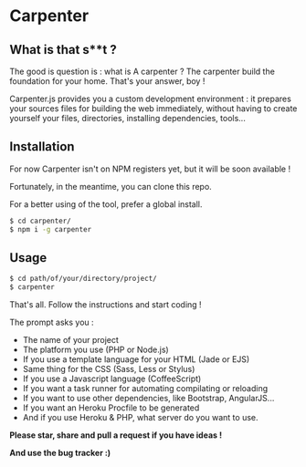 # Carpenter

## What is that s**t ?
The good is question is : what is A carpenter ? The carpenter build the foundation for your home. That's your answer, boy !

Carpenter.js provides you a custom development environment : it prepares your sources files for building the web immediately, without having to create yourself your files, directories, installing dependencies, tools...

## Installation

For now Carpenter isn't on NPM registers yet, but it will be soon available !

Fortunately, in the meantime, you can clone this repo.

For a better using of the tool, prefer a global install.

```sh
$ cd carpenter/
$ npm i -g carpenter
```

## Usage

```sh
$ cd path/of/your/directory/project/
$ carpenter
```

That's all. Follow the instructions and start coding !

The prompt asks you :
* The name of your project
* The platform you use (PHP or Node.js)
* If you use a template language for your HTML (Jade or EJS)
* Same thing for the CSS (Sass, Less or Stylus)
* If you use a Javascript language (CoffeeScript)
* If you want a task runner for automating compilating or reloading
* If you want to use other dependencies, like Bootstrap, AngularJS...
* If you want an Heroku Procfile to be generated
* And if you use Heroku & PHP, what server do you want to use.


**Please star, share and pull a request if you have ideas !**

**And use the bug tracker :)**

